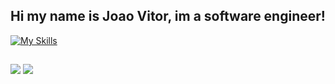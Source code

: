 ## Hi my name is Joao Vitor, im a software engineer!

  [![My Skills](https://skillicons.dev/icons?i=java,spring,mongodb,js,react,html,css)](https://skillicons.dev)
  
  ##
 
<div> 
  <a href = "mailto:joaovitor404silva@gmail.com"><img src="https://img.shields.io/badge/-Gmail-%23333?style=for-the-badge&logo=gmail&logoColor=white" target="_blank"></a>
  <a href="https://www.linkedin.com/in/jo%C3%A3o-vitor-alves-da-silva-177025176" target="_blank"><img src="https://img.shields.io/badge/-LinkedIn-%230077B5?style=for-the-badge&logo=linkedin&logoColor=white" target="_blank"></a> 
  
</div>
